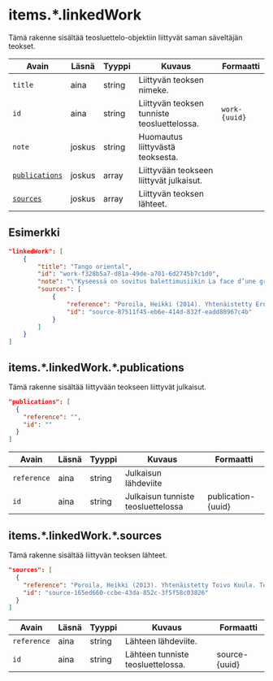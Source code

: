 # items.\*.linkedWork

Tämä rakenne sisältää teosluettelo-objektiin liittyvät saman säveltäjän teokset.

| Avain | Läsnä | Tyyppi | Kuvaus | Formaatti |
| --- | --- | --- | --- | --- |
| `title` | aina | string | Liittyvän teoksen nimeke. |  |
| `id` | aina | string | Liittyvän teoksen tunniste teosluettelossa. | `work-{uuid}` |
| `note` | joskus | string | Huomautus liittyvästä teoksesta. | |
| [`publications`](#itemslinkedworkpublications) | joskus | array | Liittyvään teokseen liittyvät julkaisut. | |
| [`sources`](#itemslinkedworksources) | joskus | array | Liittyvän teoksen lähteet. | |

## Esimerkki

```JSON
"linkedWork": [
    {
        "title": "Tango oriental",
        "id": "work-f328b5a7-d81a-49de-a701-6d2745b7c1d0",
        "note": "\"Kyseessä on sovitus balettimusiikin La face d’une grande ville osasta nro 6 (Vikande hus).\" (Poroila 2014)",
        "sources": [
            {
                "reference": "Poroila, Heikki (2014). Yhtenäistetty Ernest Pingoud. Teosten yhtenäistettyjen nimekkeiden ohjeluettelo. Helsinki, Suomen musiikkikirjastoyhdistys. Suomen musiikkikirjastoyhdistyksen julkaisusarja, 169. PDF. ISBN 978-952-5363-68-5. ",
                "id": "source-87511f45-eb6e-414d-832f-eadd88967c4b"
            }
        ]
    }
]
```

## items.\*.linkedWork.\*.publications

Tämä rakenne sisältää liittyvään teokseen liittyvät julkaisut.

```JSON
"publications": [
  {
    "reference": "",
    "id": ""
  }
]
```

| Avain | Läsnä | Tyyppi | Kuvaus | Formaatti |
| --- | --- | --- | --- | --- |
| `reference` | aina | string | Julkaisun lähdeviite | |
| `id` | aina | string | Julkaisun tunniste teosluettelossa | publication-{uuid} |

## items.\*.linkedWork.\*.sources

Tämä rakenne sisältää liittyvän teoksen lähteet.

```JSON
"sources": [
  {
    "reference": "Poroila, Heikki (2013). Yhtenäistetty Toivo Kuula. Teosten yhtenäistettyjen nimekkeiden ohjeluettelo. Helsinki, Suomen musiikkikirjastoyhdistys. Suomen musiikkikirjastoyhdistyksen julkaisusarja, 154. Toinen laitos, verkkoversio 1.0. ISBN 978-952-5363-53-1.",
    "id": "source-165ed660-ccbe-43da-852c-3f5f58c03826"
  }
]
```

| Avain | Läsnä | Tyyppi | Kuvaus | Formaatti |
| --- | --- | --- | --- | --- |
| `reference` | aina | string | Lähteen lähdeviite. | |
| `id` | aina | string | Lähteen tunniste teosluettelossa. | source-{uuid} |